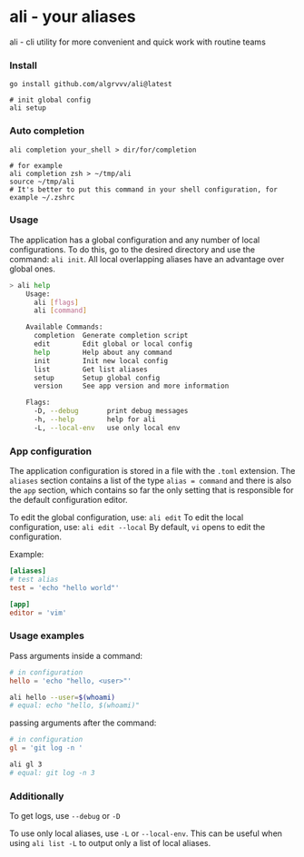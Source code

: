 # ali - your aliases

ali - cli utility for more convenient and quick work with routine teams

### Install

```shell
go install github.com/algrvvv/ali@latest

# init global config
ali setup
```

### Auto completion

```shell
ali completion your_shell > dir/for/completion

# for example
ali completion zsh > ~/tmp/ali
source ~/tmp/ali
# It's better to put this command in your shell configuration, for example ~/.zshrc
```

### Usage
The application has a global configuration and any number of local configurations.
To do this, go to the desired directory and use the command: `ali init`.
All local overlapping aliases have an advantage over global ones.

```bash
> ali help
    Usage:
      ali [flags]
      ali [command]

    Available Commands:
      completion  Generate completion script
      edit        Edit global or local config
      help        Help about any command
      init        Init new local config
      list        Get list aliases
      setup       Setup global config
      version     See app version and more information

    Flags:
      -D, --debug       print debug messages
      -h, --help        help for ali
      -L, --local-env   use only local env
```

### App configuration

The application configuration is stored in a file with the `.toml` extension.
The `aliases` section contains a list of the type `alias = command` and there is
also the `app` section, which contains so far the only setting that is responsible
for the default configuration editor.

To edit the global configuration, use: `ali edit`
To edit the local configuration, use: `ali edit --local`
By default, `vi` opens to edit the configuration.

Example: 
```toml
[aliases]
# test alias
test = 'echo "hello world"'

[app]
editor = 'vim'
```
### Usage examples

Pass arguments inside a command:

```toml
# in configuration
hello = 'echo "hello, <user>"'
```

```bash
ali hello --user=$(whoami)
# equal: echo "hello, $(whoami)"
```

passing arguments after the command:
```toml
# in configuration
gl = 'git log -n '
```

```bash
ali gl 3
# equal: git log -n 3
```

### Additionally

To get logs, use `--debug` or `-D`

To use only local aliases, use `-L` or `--local-env`.
This can be useful when using `ali list -L` to output only a list of local aliases.

